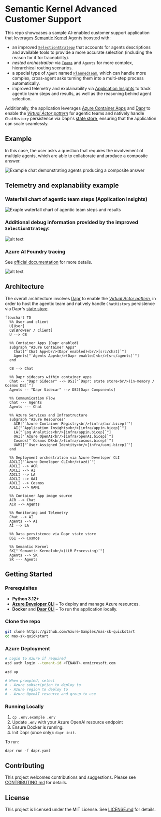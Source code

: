 # Semantic Kernel Advanced Customer Support

This repo showcases a sample AI-enabled customer support application that leverages [Semantic Kernel](https://github.com/microsoft/semantic-kernel) Agents boosted with:

- an improved [`SelectionStrategy`](src/agents/sk_ext/speaker_election_strategy.py) that accounts for agents descriptions and available tools to provide a more accurate selection (including the reason for it for traceability).
- _nested orchestration_ via [`Teams`](src/agents/sk_ext/team.py) and `Agents` for more complex, hierarchical routing scenarios.
- a special type of `Agent` named [`PlannedTeam`](src/agents/sk_ext/planned_team.py), which can handle more complex, cross-agent asks turning them into a multi-step process automatically.
- improved telemetry and explainability via [Application Insights](https://learn.microsoft.com/en-us/azure/azure-monitor/app/app-insights-overview) to track agentic team steps and results, as well as the reasoning behind agent selection.

Additionally, the application leverages [Azure Container Apps](https://learn.microsoft.com/en-us/azure/container-apps/) and [Dapr](https://dapr.io) to enable the [_Virtual Actor pattern_](https://docs.dapr.io/developing-applications/building-blocks/actors/actors-overview/) for agentic teams and natively handle `ChatHistory` persistence via Dapr's [state store](https://docs.dapr.io/developing-applications/building-blocks/state-management/), ensuring that the application can scale seamlessly.

## Example

In this case, the user asks a question that requires the involvement of multiple agents, which are able to collaborate and produce a composite answer.

![Example chat demonstrating agents producing a composite answer](image.png)

## Telemetry and explanability example

### Waterfall chart of agentic team steps (Application Insights)

![Exaple waterfall chart of agentic team steps and results](telemetry.png)

### Additional debug information provided by the improved `SelectionStrategy`:

![alt text](telemetry_details.png)

### Azure AI Foundry tracing

See [official documentation](https://learn.microsoft.com/en-us/azure/ai-foundry/tracing) for more details.

![alt text](ai-foundry-tracing.png)

## Architecture

The overall architecture involves [Dapr](https://dapr.io) to enable the [_Virtual Actor pattern_](https://docs.dapr.io/developing-applications/building-blocks/actors/actors-overview/), in order to host the agentic team and natively handle `ChatHistory` persistence via Dapr's [state store](https://docs.dapr.io/developing-applications/building-blocks/state-management/).

```mermaid
flowchart TD
  %% User and client
  U[User]
  CB[Browser / Client]
  U --> CB

  %% Container Apps (Dapr enabled)
  subgraph "Azure Container Apps"
    Chat["`Chat App<br/>(Dapr enabled)<br/>[src/chat]`"]
    Agents["`Agents App<br/>(Dapr enabled)<br/>[src/agents]`"]
  end

  CB --> Chat

  %% Dapr sidecars within container apps
  Chat -- "Dapr Sidecar" --> DS1["`Dapr: state store<br/>(in-memory / Cosmos DB)`"]
  Agents -- "Dapr Sidecar" --> DS2[Dapr Components]

  %% Communication Flow
  Chat --- Agents
  Agents --- Chat

  %% Azure Services and Infrastructure
  subgraph "Azure Resources"
    ACR["`Azure Container Registry<br/>[infra/acr.bicep]`"]
    AI["`Application Insights<br/>[infra/appin.bicep]`"]
    LA["`Log Analytics<br/>[infra/appin.bicep]`"]
    OAI["`Azure OpenAI<br/>[infra/openAI.bicep]`"]
    Cosmos["`Cosmos DB<br/>[infra/cosmos.bicep]`"]
    UAMI["`User Assigned Identity<br/>[infra/uami.bicep]`"]
  end

  %% Deployment orchestration via Azure Developer CLI
  ADCLI["`Azure Developer CLI<br/>(azd)`"]
  ADCLI --> ACR
  ADCLI --> AI
  ADCLI --> LA
  ADCLI --> OAI
  ADCLI --> Cosmos
  ADCLI --> UAMI

  %% Container App image source
  ACR --> Chat
  ACR --> Agents

  %% Monitoring and Telemetry
  Chat --> AI
  Agents --> AI
  AI --> LA

  %% Data persistence via Dapr state store
  DS1 --> Cosmos

  %% Semantic Kernel
  SK["`Semantic Kernel<br/>(LLM Processing)`"]
  Agents --> SK
  SK --- Agents
```

## Getting Started

### Prerequisites

- **Python 3.12+**
- [**Azure Developer CLI**](https://learn.microsoft.com/en-us/azure/developer/azure-developer-cli/install-azd?tabs=winget-windows%2Cbrew-mac%2Cscript-linux&pivots=os-windows) – To deploy and manage Azure resources.
- **Docker** and [**Dapr CLI**](https://docs.dapr.io/getting-started/install-dapr-cli/) – To run the application locally.

### Clone the repo

```bash
git clone https://github.com/Azure-Samples/mas-sk-quickstart
cd mas-sk-quickstart
```

### Azure Deployment

```bash
# Login to Azure if required
azd auth login --tenant-id <TENANT>.onmicrosoft.com

azd up

# When prompted, select
# - Azure subscription to deploy to
# - Azure region to deploy to
# - Azure OpenAI resource and group to use
```

### Running Locally

1. `cp .env.example .env`
2. Update `.env` with your Azure OpenAI resource endpoint
3. Ensure Docker is running.
4. Init Dapr (once only): `dapr init`.

To run:

`dapr run -f dapr.yaml`

## Contributing

This project welcomes contributions and suggestions. Please see [CONTRIBUTING.md](CONTRIBUTING.md) for details.

## License

This project is licensed under the MIT License. See [LICENSE.md](LICENSE.md) for details.
